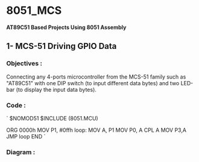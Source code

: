 # 8051_MCS
**AT89C51 Based Projects Using 8051 Assembly**


## 1- MCS-51 Driving GPIO Data
### Objectives : 
Connecting any 4-ports microcontroller from the MCS-51 family such as "AT89C51" with one DIP switch (to input different data bytes) and two LED-bar (to display the input data bytes).
### Code :
`
$NOMOD51
$INCLUDE (8051.MCU)

ORG 0000h
MOV P1, #0ffh
loop: 
      MOV A, P1
      MOV P0, A
      CPL A 
      MOV P3,A
      JMP loop
END
`
### Diagram : 
